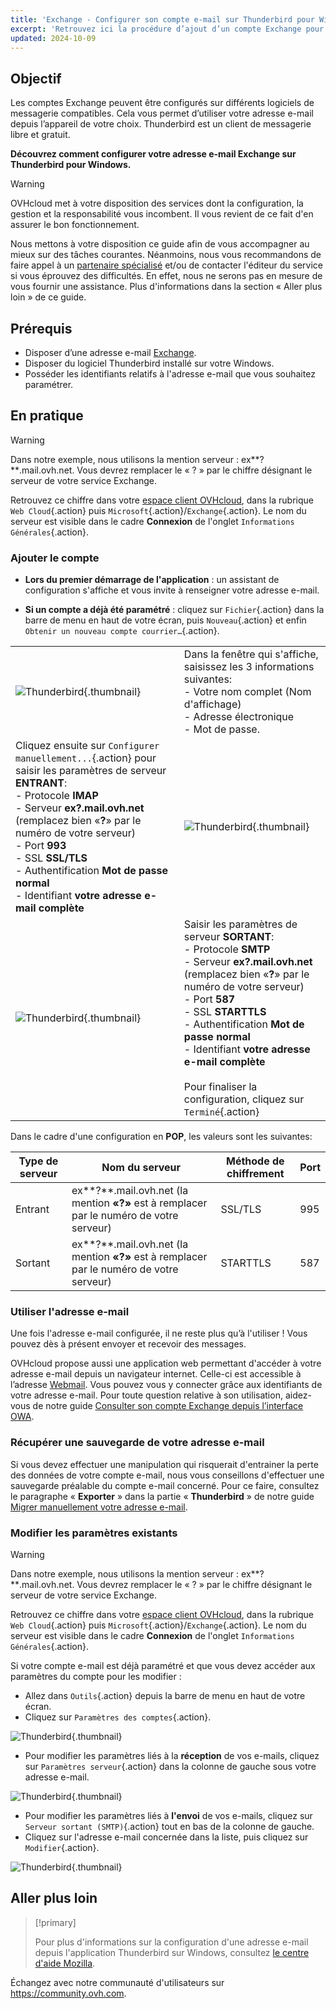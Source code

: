 ```yaml
---
title: 'Exchange - Configurer son compte e-mail sur Thunderbird pour Windows'
excerpt: 'Retrouvez ici la procédure d’ajout d’un compte Exchange pour Thunderbird'
updated: 2024-10-09
---
```


## Objectif

Les comptes Exchange peuvent être configurés sur différents logiciels de messagerie compatibles. Cela vous permet d’utiliser votre adresse e-mail depuis l’appareil de votre choix. Thunderbird est un client de messagerie libre et gratuit.

**Découvrez comment configurer votre adresse e-mail Exchange sur Thunderbird pour Windows.**

> [!warning]
>
> OVHcloud met à votre disposition des services dont la configuration, la gestion et la responsabilité vous incombent. Il vous revient de ce fait d'en assurer le bon fonctionnement.
> 
> Nous mettons à votre disposition ce guide afin de vous accompagner au mieux sur des tâches courantes. Néanmoins, nous vous recommandons de faire appel à un [partenaire spécialisé](https://marketplace.ovhcloud.com/c/support-collaboration) et/ou de contacter l'éditeur du service si vous éprouvez des difficultés. En effet, nous ne serons pas en mesure de vous fournir une assistance. Plus d'informations dans la section « Aller plus loin » de ce guide.
> 

## Prérequis

- Disposer d’une adresse e-mail [Exchange](/links/web/emails-hosted-exchange).
- Disposer du logiciel Thunderbird installé sur votre Windows.
- Posséder les identifiants relatifs à l'adresse e-mail que vous souhaitez paramétrer.
 
## En pratique

> [!warning]
>
> Dans notre exemple, nous utilisons la mention serveur : ex**?**.mail.ovh.net. Vous devrez remplacer le « ? » par le chiffre désignant le serveur de votre service Exchange.
> 
> Retrouvez ce chiffre dans votre [espace client OVHcloud](/links/manager), dans la rubrique `Web Cloud`{.action} puis `Microsoft`{.action}/`Exchange`{.action}. Le nom du serveur est visible dans le cadre **Connexion** de l'onglet `Informations Générales`{.action}.
> 

### Ajouter le compte

- **Lors du premier démarrage de l'application** : un assistant de configuration s'affiche et vous invite à renseigner votre adresse e-mail.

- **Si un compte a déjà été paramétré** : cliquez sur `Fichier`{.action} dans la barre de menu en haut de votre écran, puis `Nouveau`{.action} et enfin `Obtenir un nouveau compte courrier…`{.action}.

| | |
|---|---|
|![Thunderbird](images/thunderbird-win-exchange01.png){.thumbnail}|Dans la fenêtre qui s'affiche, saisissez les 3 informations suivantes: <br>- Votre nom complet (Nom d'affichage)<br>- Adresse électronique <br>- Mot de passe.|
|Cliquez ensuite sur `Configurer manuellement...`{.action} pour saisir les paramètres de serveur **ENTRANT**: <br>- Protocole **IMAP** <br>- Serveur **ex?.mail.ovh.net** (remplacez bien «**?**» par le numéro de votre serveur)<br>- Port **993** <br>- SSL **SSL/TLS** <br>- Authentification **Mot de passe normal** <br>- Identifiant **votre adresse e-mail complète**|![Thunderbird](images/thunderbird-win-exchange02.png){.thumbnail}|
|![Thunderbird](images/thunderbird-win-exchange03.png){.thumbnail}|Saisir les paramètres de serveur **SORTANT**: <br>- Protocole **SMTP** <br>- Serveur **ex?.mail.ovh.net** (remplacez bien «**?**» par le numéro de votre serveur)<br>- Port **587** <br>- SSL **STARTTLS** <br>- Authentification **Mot de passe normal** <br>- Identifiant **votre adresse e-mail complète**<br><br>Pour finaliser la configuration, cliquez sur `Terminé`{.action}|

Dans le cadre d'une configuration en **POP**, les valeurs sont les suivantes:

|Type de serveur|Nom du serveur|Méthode de chiffrement|Port|
|---|---|---|---|
|Entrant|ex**?**.mail.ovh.net (la mention **«?»** est à remplacer par le numéro de votre serveur)|SSL/TLS|995|
|Sortant|ex**?**.mail.ovh.net (la mention **«?»** est à remplacer par le numéro de votre serveur)|STARTTLS|587|

### Utiliser l'adresse e-mail

Une fois l'adresse e-mail configurée, il ne reste plus qu’à l'utiliser ! Vous pouvez dès à présent envoyer et recevoir des messages.

OVHcloud propose aussi une application web permettant d'accéder à votre adresse e-mail depuis un navigateur internet. Celle-ci est accessible à l’adresse [Webmail](/links/web/email). Vous pouvez vous y connecter grâce aux identifiants de votre adresse e-mail. Pour toute question relative à son utilisation, aidez-vous de notre guide [Consulter son compte Exchange depuis l’interface OWA](/pages/web_cloud/email_and_collaborative_solutions/using_the_outlook_web_app_webmail/email_owa).

### Récupérer une sauvegarde de votre adresse e-mail

Si vous devez effectuer une manipulation qui risquerait d'entrainer la perte des données de votre compte e-mail, nous vous conseillons d'effectuer une sauvegarde préalable du compte e-mail concerné. Pour ce faire, consultez le paragraphe « **Exporter** » dans la partie « **Thunderbird** » de notre guide [Migrer manuellement votre adresse e-mail](/pages/web_cloud/email_and_collaborative_solutions/migrating/manual_email_migration#exporter).

### Modifier les paramètres existants

> [!warning]
>
> Dans notre exemple, nous utilisons la mention serveur : ex**?**.mail.ovh.net. Vous devrez remplacer le « ? » par le chiffre désignant le serveur de votre service Exchange.
> 
> Retrouvez ce chiffre dans votre [espace client OVHcloud](/links/manager), dans la rubrique `Web Cloud`{.action} puis `Microsoft`{.action}/`Exchange`{.action}. Le nom du serveur est visible dans le cadre **Connexion** de l'onglet `Informations Générales`{.action}.
> 

Si votre compte e-mail est déjà paramétré et que vous devez accéder aux paramètres du compte pour les modifier :

- Allez dans `Outils`{.action} depuis la barre de menu en haut de votre écran.
- Cliquez sur `Paramètres des comptes`{.action}.

![Thunderbird](images/thunderbird-win-exchange04.png){.thumbnail}

- Pour modifier les paramètres liés à la **réception** de vos e-mails, cliquez sur `Paramètres serveur`{.action} dans la colonne de gauche sous votre adresse e-mail.

![Thunderbird](images/thunderbird-win-exchange05.png){.thumbnail}

- Pour modifier les paramètres liés à **l'envoi** de vos e-mails, cliquez sur `Serveur sortant (SMTP)`{.action} tout en bas de la colonne de gauche.
- Cliquez sur l'adresse e-mail concernée dans la liste, puis cliquez sur `Modifier`{.action}.

![Thunderbird](images/thunderbird-win-exchange06.png){.thumbnail}

## Aller plus loin

> [!primary]
>
> Pour plus d'informations sur la configuration d'une adresse e-mail depuis l'application Thunderbird sur Windows, consultez [le centre d'aide Mozilla](https://support.mozilla.org/fr/kb/configurer-un-compte-manuellement#thunderbird:win10:tb115).

Échangez avec notre communauté d'utilisateurs sur <https://community.ovh.com>.